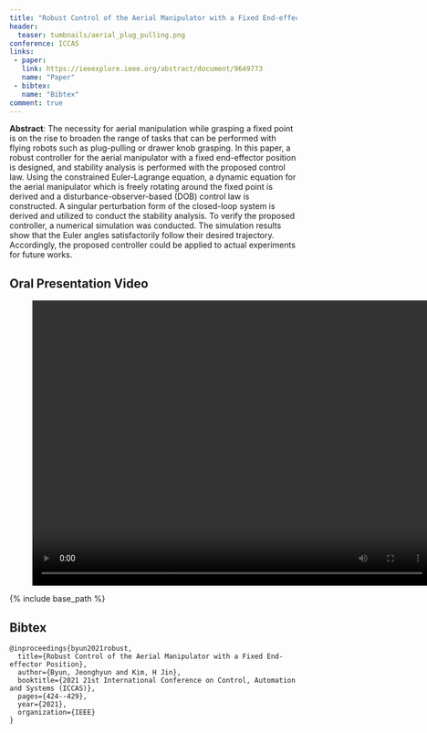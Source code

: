 ```yaml
---
title: "Robust Control of the Aerial Manipulator with a Fixed End-effector Position "
header:
  teaser: tumbnails/aerial_plug_pulling.png
conference: ICCAS
links: 
 - paper: 
   link: https://ieeexplore.ieee.org/abstract/document/9649773
   name: "Paper"
 - bibtex:
   name: "Bibtex"
comment: true
---
```


**Abstract**: The necessity for aerial manipulation while grasping a fixed point is on the rise to broaden the range of tasks that can be performed with flying robots such as plug-pulling or drawer knob grasping. In this paper, a robust controller for the aerial manipulator with a fixed end-effector position is designed, and stability analysis is performed with the proposed control law. Using the constrained Euler-Lagrange equation, a dynamic equation for the aerial manipulator which is freely rotating around the fixed point is derived and a disturbance-observer-based (DOB) control law is constructed. A singular perturbation form of the closed-loop system is derived and utilized to conduct the stability analysis. To verify the proposed
controller, a numerical simulation was conducted. The simulation results show that the Euler angles satisfactorily follow their desired trajectory. Accordingly, the proposed controller could be applied to actual experiments for future works.

## Oral Presentation Video
<figure class="video_container">
  <center><video width = "700" height="500" controls="true" allowfullscreen="true" poster="">
    <source src="/videos/JHByun_ICCAS_2021_presentation_video_v2.mp4" type="video/mp4">
  </video></center>
</figure>

{% include base_path %}

## Bibtex <a id="bibtex"></a>
```
@inproceedings{byun2021robust,
  title={Robust Control of the Aerial Manipulator with a Fixed End-effector Position},
  author={Byun, Jeonghyun and Kim, H Jin},
  booktitle={2021 21st International Conference on Control, Automation and Systems (ICCAS)},
  pages={424--429},
  year={2021},
  organization={IEEE}
}
```

